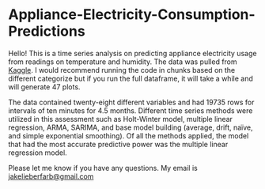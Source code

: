 # Appliance-Electricity-Consumption-Predictions



  Hello! This is a time series analysis on predicting appliance electricity usage from readings on temperature and humidity. The data was pulled from [Kaggle](https://www.kaggle.com/loveall/appliances-energy-prediction). I would recommend running the code in chunks based on the different categorize but if you run the full dataframe, it will take a while and will generate 47 plots.

  The data contained twenty-eight different variables and had 19735 rows for intervals of ten minutes for 4.5 months. Different time series methods were utilized in this assessment such as Holt-Winter model, multiple linear regression, ARMA, SARIMA, and base model building (average, drift, naïve, and simple exponential smoothing). Of all the methods applied, the model that had the most accurate predictive power was the multiple linear regression model.



Please let me know if you have any questions. My email is jakelieberfarb@gmail.com
